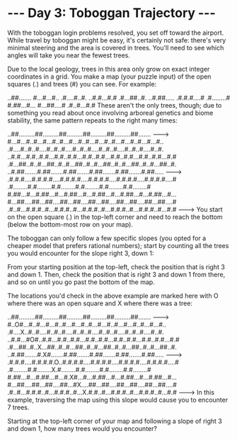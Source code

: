 # --- Day 3: Toboggan Trajectory ---
  With the toboggan login problems resolved, you set off toward the airport. While travel by toboggan might be easy, it's certainly not safe: there's very minimal steering and the area is covered in trees. You'll need to see which angles will take you near the fewest trees.
  
  Due to the local geology, trees in this area only grow on exact integer coordinates in a grid. You make a map (your puzzle input) of the open squares (.) and trees (#) you can see. For example:
  
  ..##.......
  #...#...#..
  .#....#..#.
  ..#.#...#.#
  .#...##..#.
  ..#.##.....
  .#.#.#....#
  .#........#
  #.##...#...
  #...##....#
  .#..#...#.#
  These aren't the only trees, though; due to something you read about once involving arboreal genetics and biome stability, the same pattern repeats to the right many times:
  
  ..##.........##.........##.........##.........##.........##.......  --->
  #...#...#..#...#...#..#...#...#..#...#...#..#...#...#..#...#...#..
  .#....#..#..#....#..#..#....#..#..#....#..#..#....#..#..#....#..#.
  ..#.#...#.#..#.#...#.#..#.#...#.#..#.#...#.#..#.#...#.#..#.#...#.#
  .#...##..#..#...##..#..#...##..#..#...##..#..#...##..#..#...##..#.
  ..#.##.......#.##.......#.##.......#.##.......#.##.......#.##.....  --->
  .#.#.#....#.#.#.#....#.#.#.#....#.#.#.#....#.#.#.#....#.#.#.#....#
  .#........#.#........#.#........#.#........#.#........#.#........#
  #.##...#...#.##...#...#.##...#...#.##...#...#.##...#...#.##...#...
  #...##....##...##....##...##....##...##....##...##....##...##....#
  .#..#...#.#.#..#...#.#.#..#...#.#.#..#...#.#.#..#...#.#.#..#...#.#  --->
  You start on the open square (.) in the top-left corner and need to reach the bottom (below the bottom-most row on your map).
  
  The toboggan can only follow a few specific slopes (you opted for a cheaper model that prefers rational numbers); start by counting all the trees you would encounter for the slope right 3, down 1:
  
  From your starting position at the top-left, check the position that is right 3 and down 1. Then, check the position that is right 3 and down 1 from there, and so on until you go past the bottom of the map.
  
  The locations you'd check in the above example are marked here with O where there was an open square and X where there was a tree:
  
  ..##.........##.........##.........##.........##.........##.......  --->
  #..O#...#..#...#...#..#...#...#..#...#...#..#...#...#..#...#...#..
  .#....X..#..#....#..#..#....#..#..#....#..#..#....#..#..#....#..#.
  ..#.#...#O#..#.#...#.#..#.#...#.#..#.#...#.#..#.#...#.#..#.#...#.#
  .#...##..#..X...##..#..#...##..#..#...##..#..#...##..#..#...##..#.
  ..#.##.......#.X#.......#.##.......#.##.......#.##.......#.##.....  --->
  .#.#.#....#.#.#.#.O..#.#.#.#....#.#.#.#....#.#.#.#....#.#.#.#....#
  .#........#.#........X.#........#.#........#.#........#.#........#
  #.##...#...#.##...#...#.X#...#...#.##...#...#.##...#...#.##...#...
  #...##....##...##....##...#X....##...##....##...##....##...##....#
  .#..#...#.#.#..#...#.#.#..#...X.#.#..#...#.#.#..#...#.#.#..#...#.#  --->
  In this example, traversing the map using this slope would cause you to encounter 7 trees.
  
  Starting at the top-left corner of your map and following a slope of right 3 and down 1, how many trees would you encounter?
  
